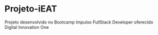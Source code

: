 # Projeto-iEAT
Projeto desenvolvido no Bootcamp Impulso FullStack Developer oferecido Digital Innovation One
